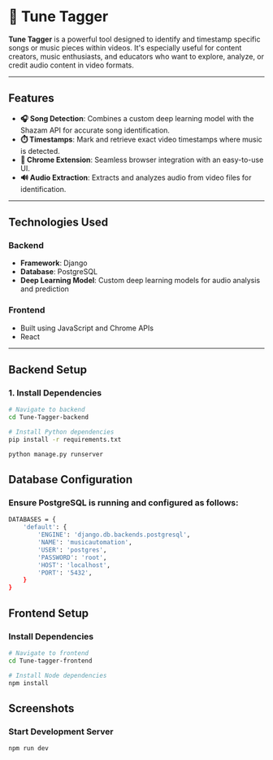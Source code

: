 # 🎵 Tune Tagger

**Tune Tagger** is a powerful tool designed to identify and timestamp specific songs or music pieces within videos. It's especially useful for content creators, music enthusiasts, and educators who want to explore, analyze, or credit audio content in video formats.

---

## Features

- **🎧 Song Detection**: Combines a custom deep learning model with the Shazam API for accurate song identification.
- **⏱️ Timestamps**: Mark and retrieve exact video timestamps where music is detected.
- **🧩 Chrome Extension**: Seamless browser integration with an easy-to-use UI.
- **🔊 Audio Extraction**: Extracts and analyzes audio from video files for identification.

---

## Technologies Used

### Backend
- **Framework**: Django
- **Database**: PostgreSQL
- **Deep Learning Model**: Custom deep learning models for audio analysis and prediction

### Frontend
- Built using JavaScript and Chrome APIs
- React

---

## Backend Setup

### 1. Install Dependencies

```bash
# Navigate to backend
cd Tune-Tagger-backend

# Install Python dependencies
pip install -r requirements.txt

python manage.py runserver
```

## Database Configuration

### Ensure PostgreSQL is running and configured as follows:

```bash
DATABASES = {
    'default': {
        'ENGINE': 'django.db.backends.postgresql',
        'NAME': 'musicautomation',
        'USER': 'postgres',
        'PASSWORD': 'root',
        'HOST': 'localhost',
        'PORT': '5432',
    }
}
```

## Frontend Setup

### Install Dependencies

```bash
# Navigate to frontend
cd Tune-tagger-frontend

# Install Node dependencies
npm install
```
## Screenshots

### Start Development Server

```bash
npm run dev
```
